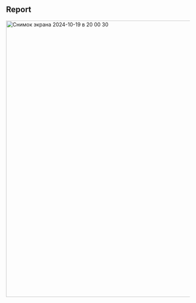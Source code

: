 ## Report
<img width="756" alt="Снимок экрана 2024-10-19 в 20 00 30" src="https://github.com/user-attachments/assets/189d3774-063c-4f67-afc2-54638fabbb88">
